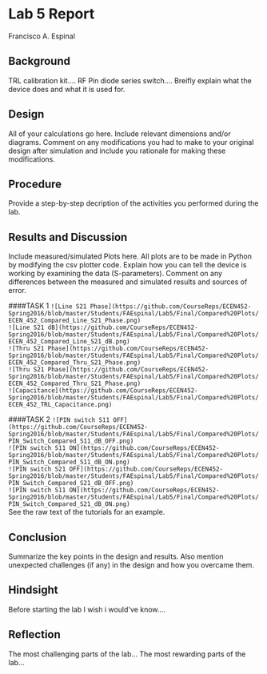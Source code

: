 # Lab 5 Report
Francisco A. Espinal

## Background
TRL calibration kit.... RF Pin diode series switch.... Breifly explain what the device does and what it is used for.

## Design
All of your calculations go here. Include relevant dimensions and/or diagrams. Comment on any modifications you had to make to your original design after simulation and include you rationale for making these modifications.

## Procedure
Provide a step-by-step decription of the activities you performed during the lab.

## Results and Discussion
Include measured/simulated Plots here. All plots are to be made in Python by modifying the csv plotter code. Explain how you can tell the device is working by examining the data (S-parameters). Comment on any differences between the measured and simulated results and sources of error.

####TASK 1
`![Line S21 Phase](https://github.com/CourseReps/ECEN452-Spring2016/blob/master/Students/FAEspinal/Lab5/Final/Compared%20Plots/ECEN_452_Compared_Line_S21_Phase.png)` <br>
`![Line S21 dB](https://github.com/CourseReps/ECEN452-Spring2016/blob/master/Students/FAEspinal/Lab5/Final/Compared%20Plots/ECEN_452_Compared_Line_S21_dB.png)` <br>
`![Thru S21 Phase](https://github.com/CourseReps/ECEN452-Spring2016/blob/master/Students/FAEspinal/Lab5/Final/Compared%20Plots/ECEN_452_Compared_Thru_S21_Phase.png)` <br>
`![Thru S21 Phase](https://github.com/CourseReps/ECEN452-Spring2016/blob/master/Students/FAEspinal/Lab5/Final/Compared%20Plots/ECEN_452_Compared_Thru_S21_Phase.png)` <br>
`![Capacitance](https://github.com/CourseReps/ECEN452-Spring2016/blob/master/Students/FAEspinal/Lab5/Final/Compared%20Plots/ECEN_452_TRL_Capacitance.png)` <br>

####TASK 2
`![PIN switch S11 OFF](https://github.com/CourseReps/ECEN452-Spring2016/blob/master/Students/FAEspinal/Lab5/Final/Compared%20Plots/PIN_Switch_Compared_S11_dB_OFF.png)` <br>
`![PIN switch S11 ON](https://github.com/CourseReps/ECEN452-Spring2016/blob/master/Students/FAEspinal/Lab5/Final/Compared%20Plots/PIN_Switch_Compared_S11_dB_ON.png)` <br>
`![PIN switch S21 OFF](https://github.com/CourseReps/ECEN452-Spring2016/blob/master/Students/FAEspinal/Lab5/Final/Compared%20Plots/PIN_Switch_Compared_S21_dB_OFF.png)` <br>
`![PIN switch S11 ON](https://github.com/CourseReps/ECEN452-Spring2016/blob/master/Students/FAEspinal/Lab5/Final/Compared%20Plots/PIN_Switch_Compared_S21_dB_ON.png)` <br>
See the raw text of the tutorials for an example.

## Conclusion
Summarize the key points in the design and results. Also mention unexpected challenges (if any) in the design and how you overcame them. 

## Hindsight
Before starting the lab I wish i would've know....

## Reflection
The most challenging parts of the lab... The most rewarding parts of the lab...

